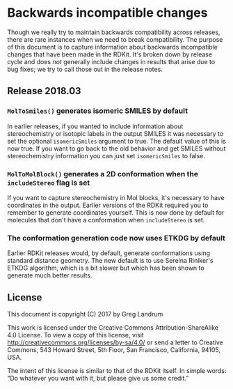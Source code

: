# Backwards incompatible changes

Though we really try to maintain backwards compatibility across releases, there are rare instances when we need to break compatibility. The purpose of this document is to capture information about backwards incompatible changes that have been made in the RDKit. It's broken down by release cycle and does *not* generally include changes in results that arise due to bug fixes; we try to call those out in the release notes.

## Release 2018.03

### `MolToSmiles()` generates isomeric SMILES by default
In earlier releases, if you wanted to include information about stereochemistry or isotopic labels in the output SMILES it was necessary to set the optional `isomericSmiles` argument to true. The default value of this is now true. If you want to go back to the old behavior and get SMILES without stereochemistry information you can just set `isomericSmiles` to false.

### `MolToMolBlock()` generates a 2D conformation when the `includeStereo` flag is set
If you want to capture stereochemistry in Mol blocks, it's necessary to have coordinates in the output. Earlier versions of the RDKit required you to remember to generate coordinates yourself. This is now done by default for molecules that don't have a conformation when `includeStereo` is set.

### The conformation generation code now uses ETKDG by default
Earlier RDKit releases would, by default, generate conformations using standard distance geometry. The new default is to use Sereina Riniker's ETKDG algorithm, which is a bit slower but which has been shown to generate much better results.

## License

This document is copyright (C) 2017 by Greg Landrum

This work is licensed under the Creative Commons Attribution-ShareAlike 4.0 License. To view a copy of this license, visit <http://creativecommons.org/licenses/by-sa/4.0/> or send a letter to Creative Commons, 543 Howard Street, 5th Floor, San Francisco, California, 94105, USA.

The intent of this license is similar to that of the RDKit itself. In simple words: “Do whatever you want with it, but please give us some credit.”
